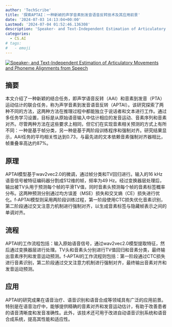 ```yaml
---
author: 'TechScribe'
title: '探索APTAI：一种新颖的声学音素到发音语音反转技术及其应用前景'
date: '2024-07-03 14:13:04+00:00'
Lastmod: '2024-07-04 01:52:46.136308'
description: 'Speaker- and Text-Independent Estimation of Articulatory Movements and Phoneme Alignments from Speech'
categories:
  - CS.AI
# tags:
#   - emoji
---
```


[![Speaker- and Text-Independent Estimation of Articulatory Movements and Phoneme Alignments from Speech](https://arxiv-research-1301205113.cos.ap-guangzhou.myqcloud.com/images/2407.03132v1.pdf_0.jpg)](https://arxiv.org/abs/2407.03132v1)

## 摘要

本文介绍了一种新颖的结合任务，即声学语音反转（AAI）和音素到发音（PTA）运动估计的联合任务，称为声学音素到发音语音反转（APTAI）。该研究探索了两种不同的方法，这两种方法在推理过程中都能独立于说话者和文本进行工作。通过多任务学习设置，目标是从原始语音输入中估计相应的发音运动、音素序列和音素对齐。尽管两种方法在这些要求上相同，但它们在实现音素相关预测的方式上有所不同：一种是基于帧分类，另一种是基于两阶段训练程序和强制对齐。研究结果显示，AAI任务的平均相关性达到0.73，与最先进的文本依赖音素强制对齐器相比，帧重叠率高达约87%。<!--more-->

## 原理

APTAI模型基于wav2vec2.0的微调，通过帧分类和TV回归进行。输入的16 kHz语音信号被特征编码器分割成512维的帧，频率为49 Hz。经过变换器层处理后，输出被TV头用于预测每个帧的平滑TV值，同时音素头预测每个帧的音素标签概率分布。这两种预测分别通过均方误差（MSE）损失和交叉熵（CE）损失进行优化。f-APTAI模型则采用两阶段训练过程，第一阶段使用CTC损失优化音素识别，第二阶段通过交叉注意力机制进行强制对齐，以生成音素标签与隐藏帧表示之间的单调对齐。

## 流程

APTAI的工作流程包括：输入原始语音信号，通过wav2vec2.0模型提取特征，然后通过变换器层进行处理。TV头和音素头分别进行TV值回归和音素分类，最终输出音素序列和发音运动预测。f-APTAI的工作流程则包括：第一阶段通过CTC损失进行音素识别，第二阶段通过交叉注意力机制进行强制对齐，最终输出音素对齐和发音运动预测。

## 应用

APTAI的研究成果在语音治疗、语音识别和语音合成等领域具有广泛的应用前景。特别是在语音治疗中，能够提供精确的音素对齐和发音运动估计，有助于改善患者的语音清晰度和发音准确性。此外，该技术还可用于改进自动语音识别系统和语音合成系统，提高其性能和适应性。